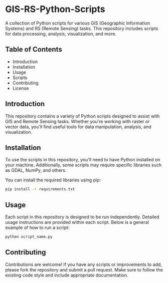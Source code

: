 # GIS-RS-Python-Scripts

A collection of Python scripts for various GIS (Geographic Information Systems) and RS (Remote Sensing) tasks. This repository includes scripts for data processing, analysis, visualization, and more.

## Table of Contents
- Introduction
- Installation
- Usage
- Scripts
- Contributing
- License

## Introduction
This repository contains a variety of Python scripts designed to assist with GIS and Remote Sensing tasks. Whether you're working with raster or vector data, you'll find useful tools for data manipulation, analysis, and visualization.

## Installation
To use the scripts in this repository, you'll need to have Python installed on your machine. Additionally, some scripts may require specific libraries such as GDAL, NumPy, and others.

You can install the required libraries using pip:
```bash
pip install -r requirements.txt
```
## Usage
Each script in this repository is designed to be run independently. Detailed usage instructions are provided within each script. Below is a general example of how to run a script:
```python
python script_name.py
```
## Contributing
Contributions are welcome! If you have any scripts or improvements to add, please fork the repository and submit a pull request. Make sure to follow the existing code style and include appropriate documentation.
